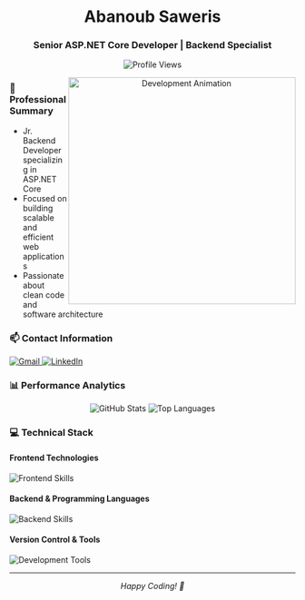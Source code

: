 <h1 align="center">Abanoub Saweris</h1>
<h3 align="center">Senior ASP.NET Core Developer | Backend Specialist</h3>

<p align="center">
  <img src="https://komarev.com/ghpvc/?username=AbanoubPhelopos&label=Profile%20views&color=0e75b6&style=flat" alt="Profile Views" />
</p>

<div align="center">
  <img align="right" alt="Development Animation" width="400" src="https://cdn.dribbble.com/users/1162077/screenshots/3848914/programmer.gif">
</div>

### 🚀 Professional Summary
- Jr. Backend Developer specializing in ASP.NET Core
- Focused on building scalable and efficient web applications
- Passionate about clean code and software architecture

### 📫 Contact Information
<div align="left">
   <a href="mailto:abanoub.saweris02@gmail.com" target="_blank">
    <img src="https://img.shields.io/badge/Gmail-D14836?style=for-the-badge&logo=gmail&logoColor=white" alt="Gmail"/>
  </a>

  <a href="https://www.linkedin.com/in/abanoub-saweris/" target="_blank">
    <img src="https://img.shields.io/badge/LinkedIn-0077B5?style=for-the-badge&logo=linkedin&logoColor=white" alt="LinkedIn"/>
  </a>
</div>


### 📊 Performance Analytics
<div align="center">
  <img src="https://github-readme-stats.vercel.app/api?username=AbanoubPhelopos&theme=radical&hide_border=false&include_all_commits=true&count_private=true" alt="GitHub Stats"/>
  
  <img src="https://github-readme-stats.vercel.app/api/top-langs/?username=AbanoubPhelopos&theme=radical&hide_border=false&include_all_commits=true&count_private=true&layout=compact" alt="Top Languages"/>
</div>


### 💻 Technical Stack
<div align="left">
    <h4>Frontend Technologies</h4>
    <img src="https://skillicons.dev/icons?i=bootstrap,html,css" alt="Frontend Skills"/>
    <h4>Backend & Programming Languages</h4>
    <img src="https://skillicons.dev/icons?i=dotnet,cs,cpp,c,java" alt="Backend Skills"/>
    <h4>Version Control & Tools</h4>
    <img src="https://skillicons.dev/icons?i=github,git" alt="Development Tools"/>
</div>

---
<div align="center">
  <i>Happy Coding! 🚀</i>
</div>
